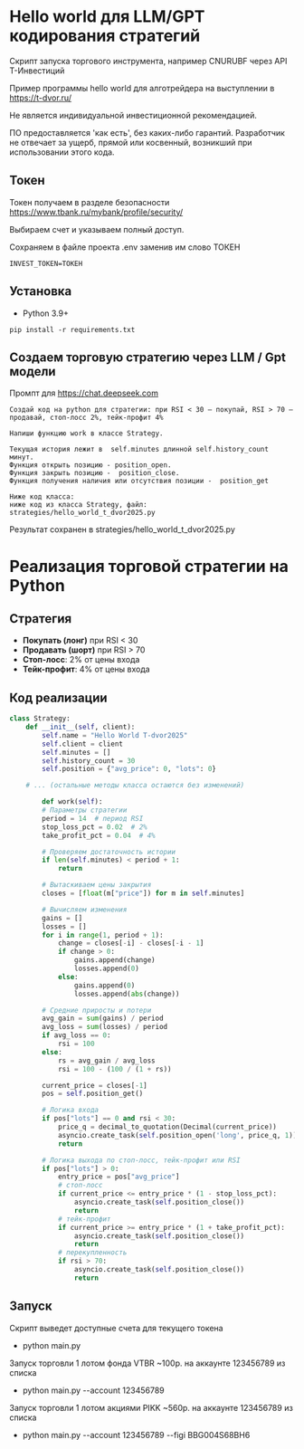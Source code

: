 # Hello world для LLM/GPT кодирования стратегий

Скрипт запуска торгового инструмента, например CNURUBF через API Т-Инвестиций

Пример программы hello world для алготрейдера на выступлении в https://t-dvor.ru/

Не является индивидуальной инвестиционной рекомендацией.

ПО предоставляется 'как есть', без каких-либо гарантий. Разработчик не отвечает за ущерб, прямой или косвенный, возникший при использовании этого кода.


## Токен

Токен получаем в разделе безопасности https://www.tbank.ru/mybank/profile/security/

Выбираем счет и указываем полный доступ.

Сохраняем в файле проекта .env заменив им слово ТОКЕН 
```
INVEST_TOKEN=ТОКЕН
```


## Установка
- Python 3.9+

```
pip install -r requirements.txt
```


## Создаем торговую стратегию через LLM / Gpt модели

Промпт для https://chat.deepseek.com

```
Создай код на python для стратегии: при RSI < 30 – покупай, RSI > 70 – продавай, стоп-лосс 2%, тейк-профит 4%

Напиши функцию work в классе Strategy.

Текущая история лежит в  self.minutes длинной self.history_count минут.
Функция открыть позицию - position_open.
Функция закрыть позицию -  position_close.
Функция получения наличия или отсутствия позиции -  position_get

Ниже код класса:
ниже код из класса Strategy, файл: strategies/hello_world_t_dvor2025.py
```

Результат сохранен в strategies/hello_world_t_dvor2025.py


# Реализация торговой стратегии на Python

## Стратегия
- **Покупать (лонг)** при RSI < 30
- **Продавать (шорт)** при RSI > 70
- **Стоп-лосс**: 2% от цены входа
- **Тейк-профит**: 4% от цены входа

## Код реализации

```python
class Strategy:
    def __init__(self, client):
        self.name = "Hello World T-dvor2025"
        self.client = client
        self.minutes = []
        self.history_count = 30
        self.position = {"avg_price": 0, "lots": 0}

    # ... (остальные методы класса остаются без изменений)

        def work(self):
        # Параметры стратегии
        period = 14  # период RSI
        stop_loss_pct = 0.02  # 2%
        take_profit_pct = 0.04  # 4%

        # Проверяем достаточность истории
        if len(self.minutes) < period + 1:
            return

        # Вытаскиваем цены закрытия
        closes = [float(m["price"]) for m in self.minutes]

        # Вычисляем изменения
        gains = []
        losses = []
        for i in range(1, period + 1):
            change = closes[-i] - closes[-i - 1]
            if change > 0:
                gains.append(change)
                losses.append(0)
            else:
                gains.append(0)
                losses.append(abs(change))

        # Средние приросты и потери
        avg_gain = sum(gains) / period
        avg_loss = sum(losses) / period
        if avg_loss == 0:
            rsi = 100
        else:
            rs = avg_gain / avg_loss
            rsi = 100 - (100 / (1 + rs))

        current_price = closes[-1]
        pos = self.position_get()

        # Логика входа
        if pos["lots"] == 0 and rsi < 30:
            price_q = decimal_to_quotation(Decimal(current_price))
            asyncio.create_task(self.position_open('long', price_q, 1))
            return

        # Логика выхода по стоп-лосс, тейк-профит или RSI
        if pos["lots"] > 0:
            entry_price = pos["avg_price"]
            # стоп-лосс
            if current_price <= entry_price * (1 - stop_loss_pct):
                asyncio.create_task(self.position_close())
                return
            # тейк-профит
            if current_price >= entry_price * (1 + take_profit_pct):
                asyncio.create_task(self.position_close())
                return
            # перекупленность
            if rsi > 70:
                asyncio.create_task(self.position_close())
                return
```

## Запуск

Скрипт выведет доступные счета для текущего токена

- python main.py


Запуск торговли 1 лотом фонда VTBR ~100р. на аккаунте 123456789 из списка

- python main.py --account 123456789

Запуск торговли 1 лотом акциями PIKK ~560р. на аккаунте 123456789 из списка

- python main.py --account 123456789 --figi BBG004S68BH6 


